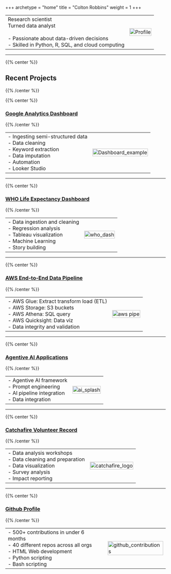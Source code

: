 +++
archetype = "home"
title = "Colton Robbins"
weight = 1
+++

<table style="border: none; border-collapse: collapse;">
  <tr>
    <td style="border: none;">
      Research scientist<br>
      Turned data analyst<br>
      <br>
      - Passionate about data-driven decisions<br>
      - Skilled in Python, R, SQL, and cloud computing<br>
    </td>
    <td style="border: none;">
      <img src="/Directory/images/profile.jpg?width=10vw&lightbox=false" alt="Profile" style="width: 100%">
    </td>
  </tr>
</table>

--------------------------------


{{% center %}}
## **Recent Projects**
{{% /center %}}

{{% center %}}
### [Google Analytics Dashboard](https://portfolio-cmr.github.imo/Google_Analytics_Viewer/)
{{% /center %}}

<table style="border: none; border-collapse: collapse;">
  <tr>
    <td style="border: none;">
      - Ingesting semi-structured data<br>
      - Data cleaning<br>
      - Keyword extraction<br>
      - Data imputation<br>
      - Automation<br>
      - Looker Studio
    </td>
    <td style="border: none;">
      <img src="/Directory/images/Dashboard_example.jpg" alt="Dashboard_example" style="width: 100%">
    </td>
  </tr>
</table>

---------------------------------------------------

{{% center %}}
### [WHO Life Expectancy Dashboard](https://portfolio-cmr.github.io/WHO_Life_Expectancy_Dash/)
{{% /center %}}

<table style="border: none; border-collapse: collapse;">
  <tr>
    <td style="border: none;">
      - Data ingestion and cleaning<br>
      - Regression analysis<br>
      - Tableau visualization<br>
      - Machine Learning<br>
      - Story building
    </td>
    <td style="border: none;">
      <img src="/Directory/images/who_dash.png?width=40vw&lightbox=false" alt="who_dash" style="width: 100%">
    </td>
  </tr>
</table>

---------------------------------------------------


{{% center %}}
### [AWS End-to-End Data Pipeline](https://portfolio-cmr.github.io/AWS_Data_Pipe/)
{{% /center %}}

<table style="border: none; border-collapse: collapse;">
  <tr>
    <td style="border: none;">
      - AWS Glue: Extract transform load (ETL)<br>
      - AWS Storage: S3 buckets<br>
      - AWS Athena: SQL query<br>
      - AWS Quicksight: Data viz<br>
      - Data integrity and validation<br>
    </td>
    <td style="border: none;">
      <img src="/Directory/images/aws_data_pipe.png?width=40vw&lightbox=false" alt="aws pipe" style="width: 100%">
    </td>
  </tr>
</table>

---------------------------------------------------


{{% center %}}
### [Agentive AI Applications](https://portfolio-cmr.github.io/Agentive_AI_Applications/)
{{% /center %}}

<table style="border: none; border-collapse: collapse;">
  <tr>
    <td style="border: none;">
      - Agentive AI framework<br>
      - Prompt engineering<br>
      - AI pipeline integration<br>
      - Data integration<br>
    </td>
    <td style="border: none;">
      <img src="/Directory/images/ai_splash.png?width=40vw&lightbox=false" alt="ai_splash" style="width: 100%; max-width: 600px">
    </td>
  </tr>
</table>

---------------------------------------------------

{{% center %}}
### [Catchafire Volunteer Record](catchafire)
{{% /center %}}

<table style="border: none; border-collapse: collapse;">
  <tr>
    <td style="border: none;">
      - Data analysis workshops<br>
      - Data cleaning and preparation<br>
      - Data visualization<br>
      - Survey analysis<br>
      - Impact reporting
    </td>
    <td style="border: none;">
      <img src="/Directory/images/catchafire_logo.jpg?width=40vw&lightbox=false" alt="catchafire_logo" style="width: 100%">
    </td>
  </tr>
</table>

---------------------------------------------------
{{% center %}}
### [Github Profile](https://github.com/coltonrobbins73)
{{% /center %}}

<table style="border: none; border-collapse: collapse;">
  <tr>
    <td style="border: none;">
      - 500+ contributions in under 6 months<br>
      - 40 different repos across all orgs<br>
      - HTML Web development<br>
      - Python scripting<br>
      - Bash scripting
    </td>
    <td style="border: none;">
      <img src="/Directory/images/github_contributions.jpg?width=40vw&lightbox=false" alt="github_contributions" style="width: 100%">
    </td>
  </tr>
</table>
